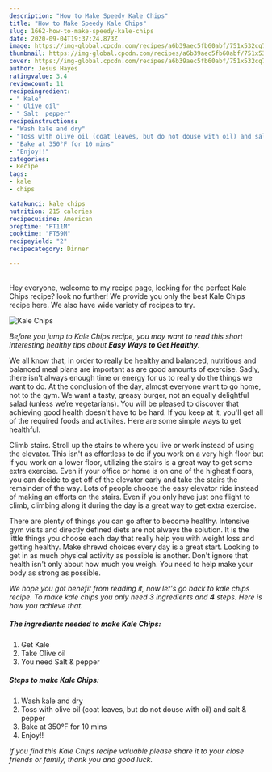 ```yaml
---
description: "How to Make Speedy Kale Chips"
title: "How to Make Speedy Kale Chips"
slug: 1662-how-to-make-speedy-kale-chips
date: 2020-09-04T19:37:24.873Z
image: https://img-global.cpcdn.com/recipes/a6b39aec5fb60abf/751x532cq70/kale-chips-recipe-main-photo.jpg
thumbnail: https://img-global.cpcdn.com/recipes/a6b39aec5fb60abf/751x532cq70/kale-chips-recipe-main-photo.jpg
cover: https://img-global.cpcdn.com/recipes/a6b39aec5fb60abf/751x532cq70/kale-chips-recipe-main-photo.jpg
author: Jesus Hayes
ratingvalue: 3.4
reviewcount: 11
recipeingredient:
- " Kale"
- " Olive oil"
- " Salt  pepper"
recipeinstructions:
- "Wash kale and dry"
- "Toss with olive oil (coat leaves, but do not douse with oil) and salt &amp; pepper"
- "Bake at 350°F for 10 mins"
- "Enjoy!!"
categories:
- Recipe
tags:
- kale
- chips

katakunci: kale chips 
nutrition: 215 calories
recipecuisine: American
preptime: "PT11M"
cooktime: "PT59M"
recipeyield: "2"
recipecategory: Dinner

---
```

<br>
Hey everyone, welcome to my recipe page, looking for the perfect Kale Chips recipe? look no further! We provide you only the best Kale Chips recipe here. We also have wide variety of recipes to try.
<br>


![Kale Chips](https://img-global.cpcdn.com/recipes/a6b39aec5fb60abf/751x532cq70/kale-chips-recipe-main-photo.jpg)

<i>Before you jump to Kale Chips recipe, you may want to read this short interesting healthy tips about <strong>Easy Ways to Get Healthy</strong>.</i>

We all know that, in order to really be healthy and balanced, nutritious and balanced meal plans are important as are good amounts of exercise. Sadly, there isn't always enough time or energy for us to really do the things we want to do. At the conclusion of the day, almost everyone want to go home, not to the gym. We want a tasty, greasy burger, not an equally delightful salad (unless we’re vegetarians). You will be pleased to discover that achieving good health doesn't have to be hard. If you keep at it, you'll get all of the required foods and activites. Here are some simple ways to get healthful.

Climb stairs. Stroll up the stairs to where you live or work instead of using the elevator. This isn't as effortless to do if you work on a very high floor but if you work on a lower floor, utilizing the stairs is a great way to get some extra exercise. Even if your office or home is on one of the highest floors, you can decide to get off of the elevator early and take the stairs the remainder of the way. Lots of people choose the easy elevator ride instead of making an efforts on the stairs. Even if you only have just one flight to climb, climbing along it during the day is a great way to get extra exercise. 

There are plenty of things you can go after to become healthy. Intensive gym visits and directly defined diets are not always the solution. It is the little things you choose each day that really help you with weight loss and getting healthy. Make shrewd choices every day is a great start. Looking to get in as much physical activity as possible is another. Don't ignore that health isn't only about how much you weigh. You need to help make your body as strong as possible. 


<i>We hope you got benefit from reading it, now let's go back to kale chips recipe. To make kale chips you only need <strong>3</strong> ingredients and <strong>4</strong> steps. Here is how you achieve that.
</i>

##### The ingredients needed to make Kale Chips:

1. Get  Kale
1. Take  Olive oil
1. You need  Salt &amp; pepper


##### Steps to make Kale Chips:

1. Wash kale and dry
1. Toss with olive oil (coat leaves, but do not douse with oil) and salt &amp; pepper
1. Bake at 350°F for 10 mins
1. Enjoy!!


<i>If you find this Kale Chips recipe valuable please share it to your close friends or family, thank you and good luck.</i>
